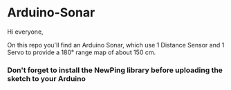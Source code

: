 # Arduino-Sonar

Hi everyone,

On this repo you'll find an Arduino Sonar, which use 1 Distance Sensor and 1 Servo to provide a 180° range map of about 150 cm.

### Don't forget to install the NewPing library before uploading the sketch to your Arduino
